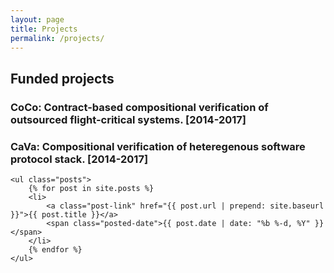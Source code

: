 ```yaml
---
layout: page
title: Projects
permalink: /projects/
---
```


## Funded projects

### CoCo: Contract-based compositional verification of outsourced flight-critical systems. [2014-2017]

### CaVa: Compositional verification of heteregenous software protocol stack. [2014-2017]

    <ul class="posts">
        {% for post in site.posts %}
        <li>
            <a class="post-link" href="{{ post.url | prepend: site.baseurl }}">{{ post.title }}</a>
            <span class="posted-date">{{ post.date | date: "%b %-d, %Y" }}</span>
        </li>
        {% endfor %}
    </ul>




[ames]: www.nasa.gov/centers/ames/
[twitter]: https://www.twitter.com/teme
[linkedin]: www.linkedin.com/in/temesghen/
[bitbucket]: https://bitbucket.org/lememta
[rse]: www.ti.arc.nasa.gov/tech/rse/
[mine]: www.ti.arc.nasa.gov/profile/tkahsaia/
[cmu]: www.cmu.edu/silicon-valley/
